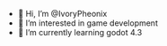 - 👋 Hi, I’m @IvoryPheonix
- 👀 I’m interested in game development
- 🌱 I’m currently learning godot 4.3 


<!---
IvoryPheonix/IvoryPheonix is a ✨ special ✨ repository because its `README.md` (this file) appears on your GitHub profile.
You can click the Preview link to take a look at your changes.
--->
